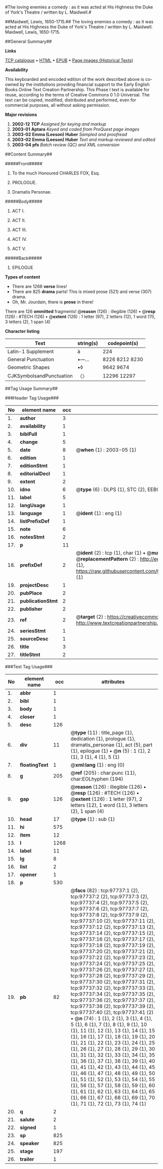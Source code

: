 #The loving enemies a comedy : as it was acted at His Highness the Duke of York's Theatre / written by L. Maidwell.#

##Maidwell, Lewis, 1650-1715.##
The loving enemies a comedy : as it was acted at His Highness the Duke of York's Theatre / written by L. Maidwell.
Maidwell, Lewis, 1650-1715.

##General Summary##

**Links**

[TCP catalogue](http://www.ota.ox.ac.uk/tcp/)  • 
[HTML](http://tei.it.ox.ac.uk/tcp/Texts-HTML/free/A51/A51422.html)  • 
[EPUB](http://tei.it.ox.ac.uk/tcp/Texts-EPUB/free/A51/A51422.epub) • 
[Page images (Historical Texts)](https://data.historicaltexts.jisc.ac.uk/view?pubId=eebo-13114988e&pageId=eebo-13114988e-97737-1)

**Availability**

This keyboarded and encoded edition of the
	       work described above is co-owned by the institutions
	       providing financial support to the Early English Books
	       Online Text Creation Partnership. This Phase I text is
	       available for reuse, according to the terms of Creative
	       Commons 0 1.0 Universal. The text can be copied,
	       modified, distributed and performed, even for
	       commercial purposes, all without asking permission.

**Major revisions**

1. __2002-12__ __TCP__ *Assigned for keying and markup*
1. __2003-01__ __Aptara__ *Keyed and coded from ProQuest page images*
1. __2003-02__ __Emma (Leeson) Huber__ *Sampled and proofread*
1. __2003-02__ __Emma (Leeson) Huber__ *Text and markup reviewed and edited*
1. __2003-04__ __pfs__ *Batch review (QC) and XML conversion*

##Content Summary##

#####Front#####

1. To the much Honoured
CHARLES FOX, Esq.

1. PROLOGUE.

1. Dramatis Personae.

#####Body#####

1. ACT I.

1. ACT II.

1. ACT III.

1. ACT IV.

1. ACT V.

#####Back#####

1. EPILOGUE

**Types of content**

  * There are 1268 **verse** lines!
  * There are 825 **drama** parts! This is mixed prose (521) and verse (307) drama.
  * Oh, Mr. Jourdain, there is **prose** in there!

There are 126 **ommitted** fragments! 
 @__reason__ (126) : illegible (126)  •  @__resp__ (126) : #TECH (126)  •  @__extent__ (126) : 1 letter (97), 2 letters (12), 1 word (11), 3 letters (2), 1 span (4)

**Character listing**


|Text|string(s)|codepoint(s)|
|---|---|---|
|Latin-1 Supplement|à|224|
|General Punctuation|•—…|8226 8212 8230|
|Geometric Shapes|▪◊|9642 9674|
|CJKSymbolsandPunctuation|〈〉|12296 12297|

##Tag Usage Summary##

###Header Tag Usage###

|No|element name|occ|attributes|
|---|---|---|---|
|1.|__author__|3||
|2.|__availability__|1||
|3.|__biblFull__|1||
|4.|__change__|5||
|5.|__date__|8| @__when__ (1) : 2003-05 (1)|
|6.|__edition__|1||
|7.|__editionStmt__|1||
|8.|__editorialDecl__|1||
|9.|__extent__|2||
|10.|__idno__|6| @__type__ (6) : DLPS (1), STC (2), EEBO-CITATION (1), OCLC (1), VID (1)|
|11.|__label__|5||
|12.|__langUsage__|1||
|13.|__language__|1| @__ident__ (1) : eng (1)|
|14.|__listPrefixDef__|1||
|15.|__note__|6||
|16.|__notesStmt__|2||
|17.|__p__|11||
|18.|__prefixDef__|2| @__ident__ (2) : tcp (1), char (1)  •  @__matchPattern__ (2) : ([0-9\-]+):([0-9IVX]+) (1), (.+) (1)  •  @__replacementPattern__ (2) : http://eebo.chadwyck.com/downloadtiff?vid=$1&page=$2 (1), https://raw.githubusercontent.com/textcreationpartnership/Texts/master/tcpchars.xml#$1 (1)|
|19.|__projectDesc__|1||
|20.|__pubPlace__|2||
|21.|__publicationStmt__|2||
|22.|__publisher__|2||
|23.|__ref__|2| @__target__ (2) : https://creativecommons.org/publicdomain/zero/1.0/ (1), http://www.textcreationpartnership.org/docs/. (1)|
|24.|__seriesStmt__|1||
|25.|__sourceDesc__|1||
|26.|__title__|3||
|27.|__titleStmt__|2||


###Text Tag Usage###

|No|element name|occ|attributes|
|---|---|---|---|
|1.|__abbr__|1||
|2.|__bibl__|1||
|3.|__body__|1||
|4.|__closer__|1||
|5.|__desc__|126||
|6.|__div__|11| @__type__ (11) : title_page (1), dedication (1), prologue (1), dramatis_personae (1), act (5), part (1), epilogue (1)  •  @__n__ (5) : 1 (1), 2 (1), 3 (1), 4 (1), 5 (1)|
|7.|__floatingText__|1| @__xml:lang__ (1) : eng (0)|
|8.|__g__|205| @__ref__ (205) : char:punc (11), char:EOLhyphen (194)|
|9.|__gap__|126| @__reason__ (126) : illegible (126)  •  @__resp__ (126) : #TECH (126)  •  @__extent__ (126) : 1 letter (97), 2 letters (12), 1 word (11), 3 letters (2), 1 span (4)|
|10.|__head__|17| @__type__ (1) : sub (1)|
|11.|__hi__|575||
|12.|__item__|12||
|13.|__l__|1268||
|14.|__label__|11||
|15.|__lg__|8||
|16.|__list__|2||
|17.|__opener__|1||
|18.|__p__|530||
|19.|__pb__|82| @__facs__ (82) : tcp:97737:1 (2), tcp:97737:2 (2), tcp:97737:3 (2), tcp:97737:4 (2), tcp:97737:5 (2), tcp:97737:6 (2), tcp:97737:7 (2), tcp:97737:8 (2), tcp:97737:9 (2), tcp:97737:10 (2), tcp:97737:11 (2), tcp:97737:12 (2), tcp:97737:13 (2), tcp:97737:14 (2), tcp:97737:15 (2), tcp:97737:16 (2), tcp:97737:17 (2), tcp:97737:18 (2), tcp:97737:19 (2), tcp:97737:20 (2), tcp:97737:21 (2), tcp:97737:22 (2), tcp:97737:23 (2), tcp:97737:24 (2), tcp:97737:25 (2), tcp:97737:26 (2), tcp:97737:27 (2), tcp:97737:28 (2), tcp:97737:29 (2), tcp:97737:30 (2), tcp:97737:31 (2), tcp:97737:32 (2), tcp:97737:33 (2), tcp:97737:34 (2), tcp:97737:35 (2), tcp:97737:36 (2), tcp:97737:37 (2), tcp:97737:38 (2), tcp:97737:39 (2), tcp:97737:40 (2), tcp:97737:41 (2)  •  @__n__ (74) : 1 (1), 2 (1), 3 (1), 4 (1), 5 (1), 6 (1), 7 (1), 8 (1), 9 (1), 10 (1), 11 (1), 12 (1), 13 (1), 14 (1), 15 (1), 16 (1), 17 (1), 18 (1), 19 (1), 20 (1), 21 (1), 22 (1), 23 (1), 24 (1), 25 (1), 26 (1), 27 (1), 28 (1), 29 (1), 30 (1), 31 (1), 32 (1), 33 (1), 34 (1), 35 (1), 36 (1), 37 (1), 38 (1), 39 (1), 40 (1), 41 (1), 42 (1), 43 (1), 44 (1), 45 (1), 46 (1), 47 (1), 48 (1), 49 (1), 50 (1), 51 (1), 52 (1), 53 (1), 54 (1), 55 (1), 56 (1), 57 (1), 58 (1), 59 (1), 60 (1), 61 (1), 62 (1), 63 (1), 64 (1), 65 (1), 66 (1), 67 (1), 68 (1), 69 (1), 70 (1), 71 (1), 72 (1), 73 (1), 74 (1)|
|20.|__q__|2||
|21.|__salute__|2||
|22.|__signed__|1||
|23.|__sp__|825||
|24.|__speaker__|825||
|25.|__stage__|197||
|26.|__trailer__|1||
